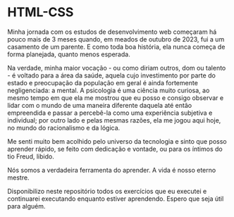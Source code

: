 # HTML-CSS
 <p>Minha jornada com os estudos de desenvolvimento web começaram há pouco mais de 3 meses quando, em meados de outubro de 2023, fui a um casamento de um parente. E como toda boa história, ela nunca começa de forma planejada, quanto menos esperada.</p>
<p>Na verdade, minha maior vocação - ou como diriam outros, dom ou talento - é voltado para a área da saúde, aquela cujo investimento por parte do estado e preocupação da população em geral é ainda fortemente negligenciada: a mental. A psicologia é uma ciência muito curiosa, ao mesmo tempo em que ela me mostrou que eu posso e consigo observar e lidar com o mundo de uma maneira diferente daquela até então empreendida e passar a percebê-la como uma experiência subjetiva e individual; por outro lado e pelas mesmas razões, ela me jogou aqui hoje, no mundo do racionalismo e da lógica.</p>
<p>Me senti muito bem acolhido pelo universo da tecnologia e sinto que posso aprender rápido, se feito com dedicação e vontade, ou para os íntimos do tio Freud, libido.</p>
<p>Nós somos a verdadeira ferramenta do aprender. A vida é nosso eterno mestre.</p>
<p>Disponibilizo neste repositório todos os exercícios que eu executei e continuarei executando enquanto estiver aprendendo. Espero que seja útil para alguém.</p>

